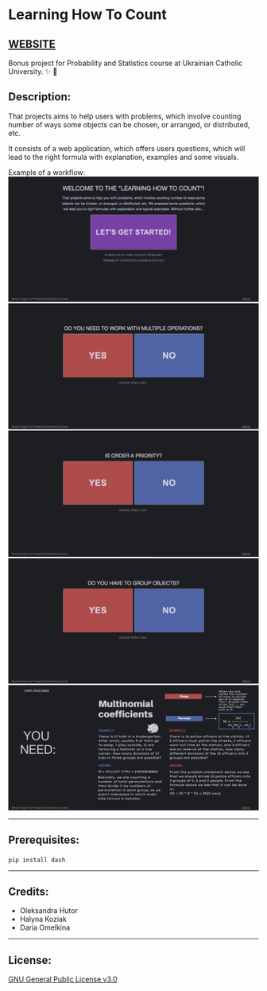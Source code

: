 # Learning How To Count
[WEBSITE](http://learninghowtocount.pythonanywhere.com)
---

Bonus project for Probability and Statistics course at Ukrainian Catholic University. :sparkles: :game_die:
 


## Description:
That projects aims to help users with problems, which involve counting number of ways some objects can be chosen, 
or arranged, or distributed, etc. 

It consists of a web application, which offers users questions, which will lead to the right formula
with explanation, examples and some visuals.

Example of a workflow:
![](https://github.com/dariaomelkina/learning_how_to_count/blob/master/media/screen1.png)
![](https://github.com/dariaomelkina/learning_how_to_count/blob/master/media/screen2.png)
![](https://github.com/dariaomelkina/learning_how_to_count/blob/master/media/screen3.png)
![](https://github.com/dariaomelkina/learning_how_to_count/blob/master/media/screen4.png)
![](https://github.com/dariaomelkina/learning_how_to_count/blob/master/media/screen5.png)

---

## Prerequisites:
```pip install dash```

---

## Credits:
* Oleksandra Hutor
* Halyna Koziak
* Daria Omelkina

---

## License:
[GNU General Public License v3.0](https://github.com/dariaomelkina/learning_how_to_count/blob/master/LICENSE)

